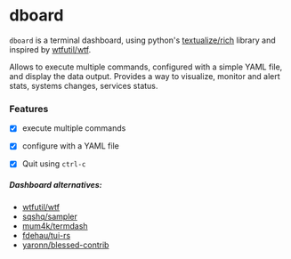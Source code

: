 # dboard

`dboard` is a terminal dashboard, using python's [textualize/rich](https://github.com/textualize/rich) library and inspired by [wtfutil/wtf](https://github.com/wtfutil/wtf).

Allows to execute multiple commands, configured with a simple YAML file, and display the data output.
Provides a way to visualize, monitor and alert stats, systems changes, services status.

### Features

* [x] execute multiple commands
* [x] configure with a YAML file
* [x] Quit using `ctrl-c`


##### Dashboard alternatives:

* [wtfutil/wtf](https://github.com/wtfutil/wtf)
* [sqshq/sampler](https://github.com/sqshq/sampler)
* [mum4k/termdash](https://github.com/mum4k/termdash)
* [fdehau/tui-rs](https://github.com/fdehau/tui-rs)
* [yaronn/blessed-contrib](https://github.com/yaronn/blessed-contrib)

